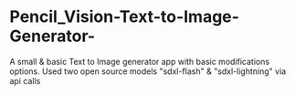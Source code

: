 # Pencil_Vision-Text-to-Image-Generator-
A small &amp; basic Text to Image generator app with basic modifications options. Used two open source models "sdxl-flash" &amp;  "sdxl-lightning" via api calls
